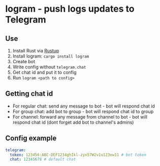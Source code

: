 # logram - push logs updates to Telegram

## Use
1. Install Rust via [Rustup](https://rustup.rs/)
2. Install logram: `cargo install logram`
3. Create bot
3. Write config without `telegram.chat`
4. Get chat id and put it to config
4. Run `logram <path to config>`

## Getting chat id
* For regular chat: send any message to bot - bot will respond chat id
* For group chat: add bot to group - bot will respond chat id to group
* For channel: forward any message from channel to bot - bot will respond chat id (dont forget add bot to channel's admins)

## Config example
```yaml
telegram:
  token: 123456:ABC-DEF1234ghIkl-zyx57W2v1u123ew11 # bot token
  chat: 12345678 # default chat
```
